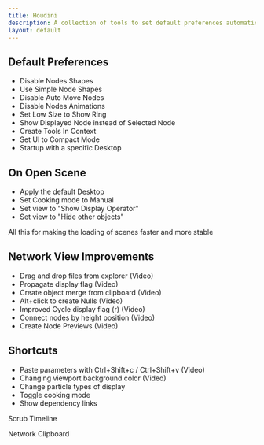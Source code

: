 ```yaml
---
title: Houdini
description: A collection of tools to set default preferences automatically and make Houdini more usable.
layout: default
---
```


## Default Preferences

* Disable Nodes Shapes  
* Use Simple Node Shapes  
* Disable Auto Move Nodes  
* Disable Nodes Animations  
* Set Low Size to Show Ring  
* Show Displayed Node instead of Selected Node  
* Create Tools In Context  
* Set UI to Compact Mode  
* Startup with a specific Desktop  



## On Open Scene

* Apply the default Desktop  
* Set Cooking mode to Manual  
* Set view to "Show Display Operator"  
* Set view to "Hide other objects"

All this for making the loading of scenes faster and more stable 



## Network View Improvements

* Drag and drop files from explorer (Video)  
* Propagate display flag  (Video)  
* Create object merge from clipboard (Video)  
* Alt+click to create Nulls (Video)  
* Improved Cycle display flag (r) (Video)  
* Connect nodes by height position (Video)  
* Create Node Previews (Video)




## Shortcuts 

* Paste parameters with Ctrl+Shift+c / Ctrl+Shift+v  (Video)  
* Changing viewport background color  (Video)  
* Change particle types of display  
* Toggle cooking mode  
* Show dependency links



Scrub Timeline

Network Clipboard 
